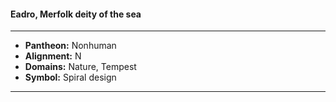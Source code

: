#### Eadro, Merfolk deity of the sea
___

- **Pantheon:** Nonhuman
- **Alignment:** N
- **Domains:** Nature, Tempest
- **Symbol:** Spiral design
___
